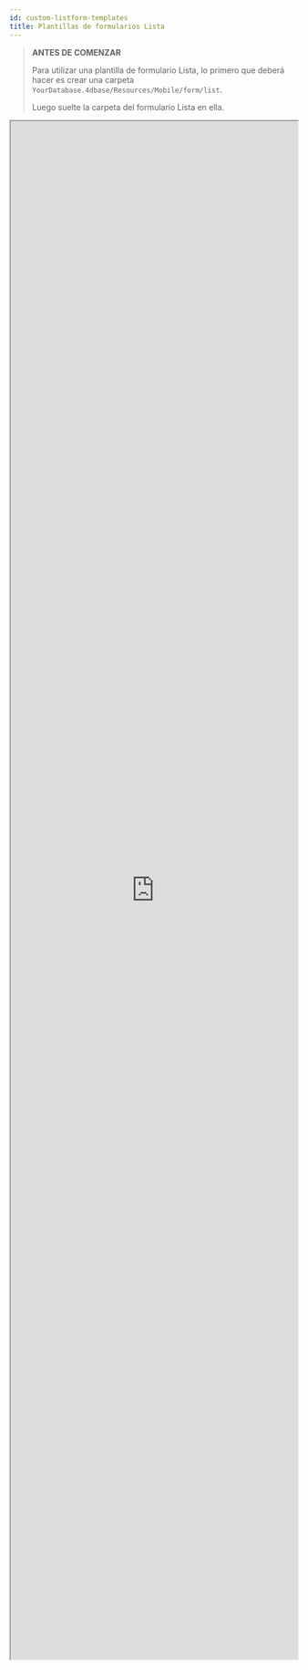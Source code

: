 ```yaml
---
id: custom-listform-templates
title: Plantillas de formularios Lista
---
```


> **ANTES DE COMENZAR**
> 
> Para utilizar una plantilla de formulario Lista, lo primero que deberá hacer es crear una carpeta `YourDatabase.4dbase/Resources/Mobile/form/list`.
> 
> Luego suelte la carpeta del formulario Lista en ella.

<div markdown="1">

<iframe src="https://4d-go-mobile.github.io/gallery/#/type/form-list/picker/0" scrolling="no" height="2700" width="100%">
</iframe>
</div>